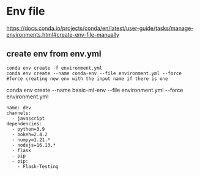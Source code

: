 # Env file
https://docs.conda.io/projects/conda/en/latest/user-guide/tasks/manage-environments.html#create-env-file-manually

## create env from env.yml
```
conda env create -f environment.yml
conda env create --name conda-env --file environment.yml --force #force creating new env with the input name if there is one
```

conda env create --name basic-ml-env --file environment.yml --force
environment.yml
```
name: dev
channels:
  - javascript
dependencies:
  - python=3.9
  - bokeh=2.4.2
  - numpy=1.21.*
  - nodejs=16.13.*
  - flask
  - pip
  - pip:
    - Flask-Testing
```
